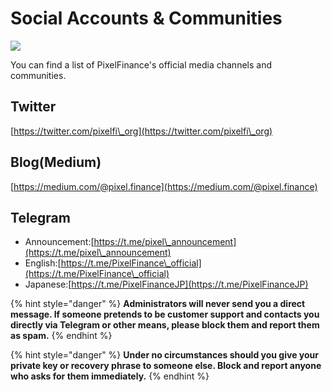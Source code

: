 # Social Accounts & Communities

![](../../.gitbook/assets/pixel\_docs05.png)

You can find a list of PixelFinance's official media channels and communities.

## Twitter

[https://twitter.com/pixelfi\_org](https://twitter.com/pixelfi\_org)

## Blog(Medium)

[https://medium.com/@pixel.finance](https://medium.com/@pixel.finance)

## Telegram

* Announcement:[https://t.me/pixel\_announcement](https://t.me/pixel\_announcement)
* English:[https://t.me/PixelFinance\_official](https://t.me/PixelFinance\_official)
* Japanese:[https://t.me/PixelFinanceJP](https://t.me/PixelFinanceJP)

{% hint style="danger" %}
**Administrators will never send you a direct message. If someone pretends to be customer support and contacts you directly via Telegram or other means, please block them and report them as spam.**
{% endhint %}

{% hint style="danger" %}
**Under no circumstances should you give your private key or recovery phrase to someone else. Block and report anyone who asks for them immediately.**
{% endhint %}
